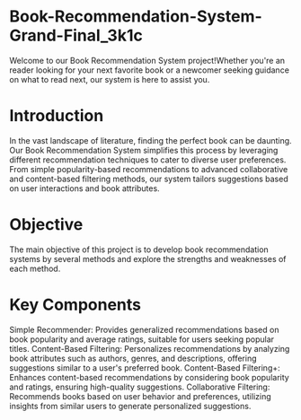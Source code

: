 # Book-Recommendation-System-Grand-Final_3k1c
Welcome to our Book Recommendation System project!Whether you're an  reader looking for your next favorite book or a newcomer seeking guidance on what to read next, our system is here to assist you.

# Introduction
In the vast landscape of literature, finding the perfect book can be daunting. Our Book Recommendation System simplifies this process by leveraging different recommendation techniques to cater to diverse user preferences. From simple popularity-based recommendations to advanced collaborative and content-based filtering methods, our system tailors suggestions based on user interactions and book attributes.

# Objective
The main objective of this project is to develop book recommendation systems by several methods and explore the strengths and weaknesses of each method.

# Key Components
Simple Recommender: Provides generalized recommendations based on book popularity and average ratings, suitable for users seeking popular titles.
Content-Based Filtering: Personalizes recommendations by analyzing book attributes such as authors, genres, and descriptions, offering suggestions similar to a user's preferred book.
Content-Based Filtering+: Enhances content-based recommendations by considering book popularity and ratings, ensuring high-quality suggestions.
Collaborative Filtering: Recommends books based on user behavior and preferences, utilizing insights from similar users to generate personalized suggestions.

   
